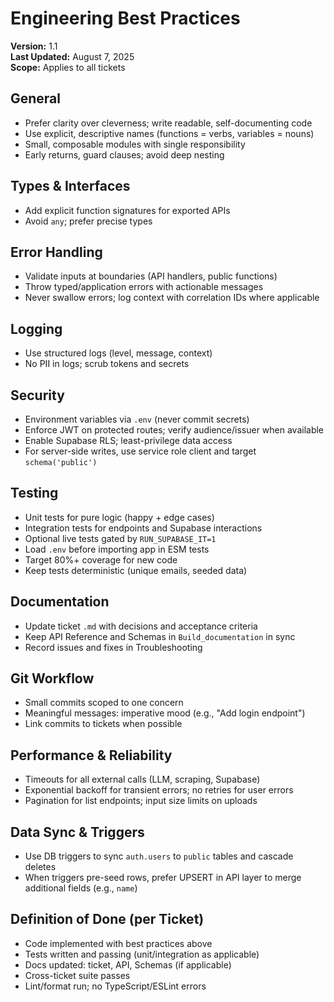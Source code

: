 # Engineering Best Practices

**Version:** 1.1  
**Last Updated:** August 7, 2025  
**Scope:** Applies to all tickets

## General
- Prefer clarity over cleverness; write readable, self-documenting code
- Use explicit, descriptive names (functions = verbs, variables = nouns)
- Small, composable modules with single responsibility
- Early returns, guard clauses; avoid deep nesting

## Types & Interfaces
- Add explicit function signatures for exported APIs
- Avoid `any`; prefer precise types

## Error Handling
- Validate inputs at boundaries (API handlers, public functions)
- Throw typed/application errors with actionable messages
- Never swallow errors; log context with correlation IDs where applicable

## Logging
- Use structured logs (level, message, context)
- No PII in logs; scrub tokens and secrets

## Security
- Environment variables via `.env` (never commit secrets)
- Enforce JWT on protected routes; verify audience/issuer when available
- Enable Supabase RLS; least-privilege data access
- For server-side writes, use service role client and target `schema('public')`

## Testing
- Unit tests for pure logic (happy + edge cases)
- Integration tests for endpoints and Supabase interactions
- Optional live tests gated by `RUN_SUPABASE_IT=1`
- Load `.env` before importing app in ESM tests
- Target 80%+ coverage for new code
- Keep tests deterministic (unique emails, seeded data)

## Documentation
- Update ticket `.md` with decisions and acceptance criteria
- Keep API Reference and Schemas in `Build_documentation` in sync
- Record issues and fixes in Troubleshooting

## Git Workflow
- Small commits scoped to one concern
- Meaningful messages: imperative mood (e.g., "Add login endpoint")
- Link commits to tickets when possible

## Performance & Reliability
- Timeouts for all external calls (LLM, scraping, Supabase)
- Exponential backoff for transient errors; no retries for user errors
- Pagination for list endpoints; input size limits on uploads

## Data Sync & Triggers
- Use DB triggers to sync `auth.users` to `public` tables and cascade deletes
- When triggers pre-seed rows, prefer UPSERT in API layer to merge additional fields (e.g., `name`)

## Definition of Done (per Ticket)
- Code implemented with best practices above
- Tests written and passing (unit/integration as applicable)
- Docs updated: ticket, API, Schemas (if applicable)
- Cross-ticket suite passes
- Lint/format run; no TypeScript/ESLint errors 